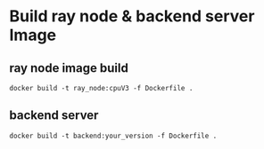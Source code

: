 # Build  ray node & backend server Image 
## ray node image build
```
docker build -t ray_node:cpuV3 -f Dockerfile .
```
## backend server
```
docker build -t backend:your_version -f Dockerfile .
```
